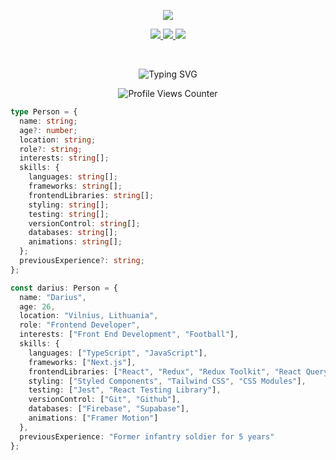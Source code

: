 <p align='center'>
    <img src="https://capsule-render.vercel.app/api?type=waving&color=auto&height=300&section=header&text=Hello%20render&fontSize=90&animation=fadeIn&fontAlignY=38&desc=Decorate%20GitHub%20Profile%20or%20any%20Repo%20like%20me!&descAlignY=51&descAlign=62"/>
</p>

<p align='center'>
  <a href="https://github.com/kyechan99/asesuloxas/labels/Idea">
    <img src="https://img.shields.io/badge/IDEA%20ISSUE%20-%23F7DF1E.svg?&style=for-the-badge&&logoColor=white"/>
  </a>
  <a href="#demo">
    <img src="https://img.shields.io/badge/DEMO%20-%234FC08D.svg?&style=for-the-badge&&logoColor=white"/>
  </a>
  <a href="https://capsule-render.vercel.app/">
    <img src="https://img.shields.io/badge/Generator%20-%235c86fa.svg?&style=for-the-badge&&logoColor=white"/>
  </a>
</p> 
<br/>
  


<p align="center">
  <img src="https://readme-typing-svg.demolab.com?font=Fira+Code&pause=1000&random=false&width=435&lines=Hello%2C+My+name+is+Darius;I'm+a+self-taught+Frontend+Developer" alt="Typing SVG">
</p>

<p align="center">
  
  <img src="https://komarev.com/ghpvc/?username=your-github-dariukyy&color=blue" alt="Profile Views Counter">


  
</p>

```typescript
type Person = {
  name: string;
  age?: number;
  location: string;
  role?: string;
  interests: string[];
  skills: {
    languages: string[];
    frameworks: string[];
    frontendLibraries: string[];
    styling: string[];
    testing: string[];
    versionControl: string[];
    databases: string[];
    animations: string[];
  };
  previousExperience?: string;
};

const darius: Person = {
  name: "Darius",
  age: 26,
  location: "Vilnius, Lithuania",
  role: "Frontend Developer",
  interests: ["Front End Development", "Football"],
  skills: {
    languages: ["TypeScript", "JavaScript"],
    frameworks: ["Next.js"],
    frontendLibraries: ["React", "Redux", "Redux Toolkit", "React Query", "React Router"],
    styling: ["Styled Components", "Tailwind CSS", "CSS Modules"],
    testing: ["Jest", "React Testing Library"],
    versionControl: ["Git", "Github"],
    databases: ["Firebase", "Supabase"],
    animations: ["Framer Motion"]
  },
  previousExperience: "Former infantry soldier for 5 years"
};

```
